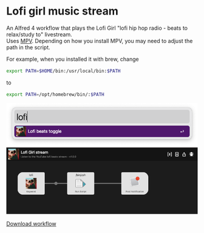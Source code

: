 # Lofi girl music stream

An Alfred 4 workflow that plays the Lofi Girl "lofi hip hop radio - beats to relax/study to" livestream.  
Uses [MPV](https://mpv.io/). Depending on how you install MPV, you may need to adjust the path in the script.

For example, when you installed it with brew, change

```sh
export PATH=$HOME/bin:/usr/local/bin:$PATH
```
to
```sh
export PATH=/opt/homebrew/bin/:$PATH
```

![Example](./assets/example.png)
![Example](./assets/workflow.png)

[Download workflow](https://github.com/DrSkunk/alfred-lofi-girl-stream-workflowraw/main/LofiGirlstream.alfredworkflow)
